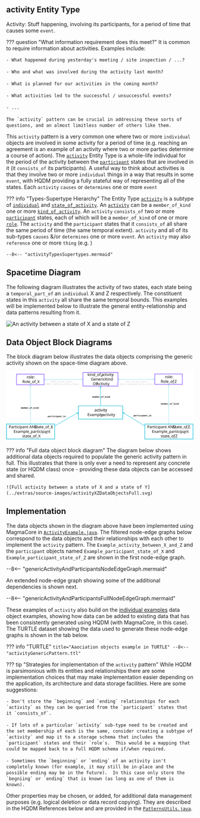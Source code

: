## **activity** Entity Type

Activity: Stuff happening, involving its participants, for a period of time that causes some `event`.  


??? question "What information requirement does this meet?"
    It is common to require information about activities.  Examples include:

    - What happened during yesterday's meeting / site inspection / ...?

    - Who and what was involved during the activity last month?

    - What is planned for our activities in the coming month?

    - What activities led to the successful / unsuccessful events?

    - ...

    The `activity` pattern can be crucial in addressing these sorts of questions, and an almost limitless number of others like them.

This `activity` pattern is a very common one where two or more `individual` objects are involved in some activity for a period of time (e.g. reaching an agreement is an example of an activity where two or more parties determine a course of action).  The [`activity`](https://github.com/hqdmTop/hqdmFramework/wiki/activity) Entity Type is a whole-life individual for the period of the activity between the [`participant`](https://github.com/hqdmTop/hqdmFramework/wiki/participant) states that are involved in it (it `consists_of` its participants).  A useful way to think about activities is that they involve two or more `individual` things in a way that results in some `event`, with HQDM providing a fully stateful way of representing all of the states.  Each `activity` `causes` or `determines` one or more `event`


??? info "Types-Supertype Hierarchy"
    The Entity Type [`activity`](https://github.com/hqdmTop/hqdmFramework/wiki/activity) is a subtype of [`individual`](https://github.com/hqdmTop/hqdmFramework/wiki/individual) and [`state_of_activity`](https://github.com/hqdmTop/hqdmFramework/wiki/state_of_activity).  An [`activity`](https://github.com/hqdmTop/hqdmFramework/wiki/activity) can be a `member_of_kind` one or more [`kind_of_activity`](https://github.com/hqdmTop/hqdmFramework/wiki/kind_of_activity).  An `activity` `consists_of` two or more [`participant`](https://github.com/hqdmTop/hqdmFramework/wiki/participant) states, each of which will be a `member_of_kind` of one or more [`role`](https://github.com/hqdmTop/hqdmFramework/wiki/role).  The `activity` and the `participant` states that it `consists_of` all share the same period of time (the same temporal extent).  `activity` and all of its sub-types `causes` &/or `determines` one or more `event`.  An `activity` may also `reference` one or more `thing` (e.g. )

    --8<-- "activityTypesSupertypes.mermaid"

## Spacetime Diagram
The following diagram illustrates the activity of two states, each state being a `temporal_part_of` an `individual` X and Z respectively.  The constituent states in this `activity` all share the same temporal bounds.  This examples will be implemented below to illustrate the general entity-relationship and data patterns resulting from it.

![An activity between a state of X and a state of Z](../extras/source-images/activityXY.svg)

## Data Object Block Diagrams
The block diagram below illustrates the data objects comprising the generic activity shown on the space-time diagram above.

![Data object block diagram of activity between a state of X and a state of Z](../extras/source-images/activityXZDataObjects.svg)

??? info "Full data object block diagram"
    The diagram below shows additional data objects required to populate the generic activity pattern in full.  This illustrates that there is only ever a need to represent any concrete state (or HQDM class) once - providing these data objects can be accessed and shared.

    ![Full activity between a state of X and a state of Y](../extras/source-images/activityXZDataObjectsFull.svg)


## Implementation
The data objects shown in the diagram above have been implemented using MagmaCore in [`ActivityExample.java`](https://github.com/ClimbingAl/code-for-hqdm-patterns/blob/main/patterns/src/main/java/patterns/hqdm/activity/ActivityExample.java).  The filtered node-edge graphs below correspond to the data objects and their relationships with each other to implement the `activity` pattern.  The `Example_activity_between_X_and_Z` and the `participant` objects named `Example_participant_state_of_X` and `Example_participant_state_of_Z` are shown in the first node-edge graph.

--8<-- "genericActivityAndParticipantsNodeEdgeGraph.mermaid"

An extended node-edge graph showing some of the additional dependencies is shown next.

--8<-- "genericActivityAndParticipantsFullNodeEdgeGraph.mermaid"

These examples of `activity` also build on the [individual examples](../individual/individual.md) data object examples, showing how data can be added to existing data that has been consistently generated using HQDM (with MagmaCore, in this case).  The TURTLE dataset showing the data used to generate these node-edge graphs is shown in the tab below.

??? info "TURTLE"
    ``` title="Aaociation objects example in TURTLE"
    --8<-- "activityGenericPattern.ttl"
    ```

??? tip "Strategies for implementation of the `activity` pattern"
    While HQDM is parsimonious with its entities and relationships there are some implementation choices that may make implementation easier depending on the application, its architecture and data storage facilities.  Here are some suggestions:

    - Don't store the `beginning` and `ending` relationships for each `activity` as they can be queried from the `participant` states that it `consists_of`.

    - If lots of a particular `activity` sub-type need to be created and the set membership of each is the same, consider creating a subtype of `activity` and map it to a storage schema that includes the `participant` states and their `role`s.  This would be a mapping that could be mapped back to a full HQDM schema if/when required.

    - Sometimes the `beginning` or `ending` of an activity isn't completely known (for example, it may still be in-place and the possible ending may be in the future).  In this case only store the `begniing` or `ending` that is known (as long as one of them is known).


Other properties may be chosen, or added, for additional data management purposes (e.g. logical deletion or data record copying).  They are described in the HQDM References below and are provided in the [`PatternsUtils.java`](https://github.com/ClimbingAl/code-for-hqdm-patterns/blob/cb73d64e61fda53b48af49f2793d6761ba79cd2a/thing/thing/src/main/java/patterns/hqdm/PatternsUtils.java#L31).


